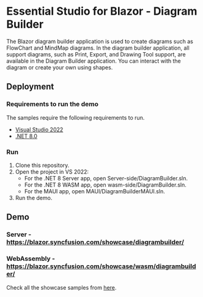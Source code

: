 # Essential Studio for Blazor - Diagram Builder

The Blazor diagram builder application is used to create diagrams such as FlowChart and MindMap diagrams. In the diagram builder application, all support diagrams, such as Print, Export, and Drawing Tool support, are available in the Diagram Builder application. You can interact with the diagram or create your own using shapes.

## Deployment

### Requirements to run the demo

The samples require the following requirements to run.

* [Visual Studio 2022](https://visualstudio.microsoft.com/vs/)
* [.NET 8.0](https://dotnet.microsoft.com/en-us/download/dotnet/8.0)

### Run

1. Clone this repository.
2. Open the project in VS 2022:
	- For the .NET 8 Server app, open Server-side/DiagramBuilder.sln.
	- For the .NET 8 WASM app, open wasm-side/DiagramBuilder.sln.
	- For the MAUI app, open MAUI/DiagramBuilderMAUI.sln.
3. Run the demo.

## Demo

### Server -  <a href="https://blazor.syncfusion.com/showcase/diagrambuilder/" target="_blank">https://blazor.syncfusion.com/showcase/diagrambuilder/</a>
### WebAssembly  - <a href="https://blazor.syncfusion.com/showcase/wasm/diagrambuilder/" target="_blank">https://blazor.syncfusion.com/showcase/wasm/diagrambuilder/</a>

Check all the showcase samples from <a href="https://blazor.syncfusion.com" target="_blank">here</a>.
